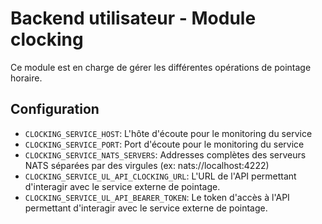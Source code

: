 # Backend utilisateur - Module clocking
Ce module est en charge de gérer les différentes opérations de pointage horaire.

## Configuration
- `CLOCKING_SERVICE_HOST`: L'hôte d'écoute pour le monitoring du service
- `CLOCKING_SERVICE_PORT`: Port d'écoute pour le monitoring du service
- `CLOCKING_SERVICE_NATS_SERVERS`: Addresses complètes des serveurs NATS séparées par des virgules (ex: nats://localhost:4222)
- `CLOCKING_SERVICE_UL_API_CLOCKING_URL`: L'URL de l'API permettant d'interagir avec le service externe de pointage.
- `CLOCKING_SERVICE_UL_API_BEARER_TOKEN`: Le token d'accès à l'API permettant d'interagir avec le service externe de pointage.